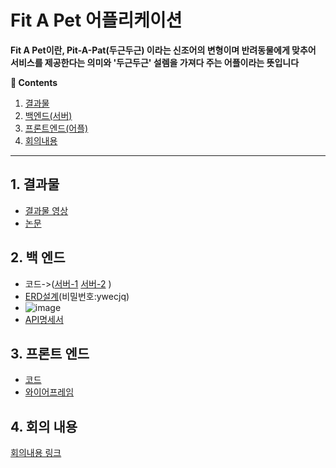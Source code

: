 # Fit A Pet 어플리케이션
**Fit A Pet이란, Pit-A-Pat(두근두근) 이라는 신조어의 변형이며 반려동물에게 맞추어 서비스를 제공한다는 의미와 '두근두근' 설렘을 가져다 주는 어플이라는 뜻입니다**

**:book: Contents**
1. [결과물](#1-결과물)
2. [백엔드(서버)](#2-백-엔드)
3. [프론트엔드(어플)](#3-프론트-엔드)
4. [회의내용](#4-회의-내용)

---

## 1. 결과물
* [결과물 영상](http://www.youtube.com)
* [논문](http://www.naver.com)

## 2. 백 엔드
* 코드->([서버-1](https://github.com/KNUCapstoneDesignProject/petSitterService_mainServer) [서버-2](https://github.com/KNUCapstoneDesignProject/petSitterService_mainServer) )
* [ERD설계](https://aquerytool.com/aquerymain/index/?rurl=6a36795f-3d45-4aa7-b440-e42299e3bbe9&)(비밀번호:ywecjq)
* ![image](https://user-images.githubusercontent.com/79188587/205574476-5bd27a00-be04-42d6-9e02-6917e377b448.png)
* [API명세서](https://dev.uksfirstdomain.shop/api-docs/)

## 3. 프론트 엔드
* [코드]()
* [와이어프레임](https://xd.adobe.com/view/f64d7e8e-f444-4bd1-9b35-f5219d2e94b2-a31e/)

## 4. 회의 내용
[회의내용 링크](/Meeting_content)
